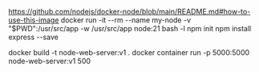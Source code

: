 https://github.com/nodejs/docker-node/blob/main/README.md#how-to-use-this-image
docker run -it --rm --name my-node -v "$PWD":/usr/src/app -w /usr/src/app node:21 bash -l
npm init
npm install express --save

docker build -t node-web-server:v1 .
docker container run -p 5000:5000 node-web-server:v1 500
